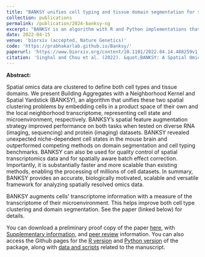 ```yaml
---
title: "BANKSY unifies cell typing and tissue domain segmentation for scalable spatial omics data analysis"
collection: publications
permalink: /publication/2024-banksy-ng
excerpt: "BANKSY is an algorithm with R and Python implementations that identifies both cell types and tissue domains from spatially-resolved -omics data by incorporating spatial kernels capturing microenvironmental information, applicable to a range of spatially-resolved technologies, and scalable to millions of cells.<br/><img src="/images/banksy_schematic_1.png"	width="300">"
date: 2022-04-15
venue: 'biorxiv (accepted, Nature Genetics)'
code: 'https://prabhakarlab.github.io/Banksy/'
paperurl: 'https://www.biorxiv.org/content/10.1101/2022.04.14.488259v1.full'
citation: 'Singhal and Chou et al. (2022). &quot;BANKSY: A Spatial Omics Algorithm that Unifies Cell Type Clustering and Tissue Domain Segmentation.&quot; <i>bioarxiv</i>. 1(1).'
---
```


**Abstract:**

Spatial omics data are clustered to define both cell types and tissue domains. We present Building Aggregates with a Neighborhood Kernel and Spatial Yardstick (BANKSY), an algorithm that unifies these two spatial clustering problems by embedding cells in a product space of their own and the local neighborhood transcriptome, representing cell state and microenvironment, respectively. BANKSY’s spatial feature augmentation strategy improved performance on both tasks when tested on diverse RNA (imaging, sequencing) and protein (imaging) datasets. BANKSY revealed unexpected niche-dependent cell states in the mouse brain and outperformed competing methods on domain segmentation and cell typing benchmarks. BANKSY can also be used for quality control of spatial transcriptomics data and for spatially aware batch effect correction. Importantly, it is substantially faster and more scalable than existing methods, enabling the processing of millions of cell datasets. In summary, BANKSY provides an accurate, biologically motivated, scalable and versatile framework for analyzing spatially resolved omics data.

[](/images/banksy_schematic_1.png)
BANKSY augments cells' transcriptome information with a measure of the transcriptome of their microenvironment. This helps improve both cell type clustering and domain segmentation. See the paper (linked below) for details. 

You can download a preliminary proof copy of the paper [here](/files/41588_2024_1664_Author.pdf), with [Supplementary information](/files/41588_2024_1664_MOESM1_ESM.pdf), and [peer review](/files/41588_2024_1664_MOESM3_ESM.pdf) information. You can also access the Github pages for the [R version](https://prabhakarlab.github.io/Banksy/) and [Python version](https://github.com/prabhakarlab/Banksy_py) of the package, along with [data and scripts](https://zenodo.org/records/10258795) related to the manuscript. 

